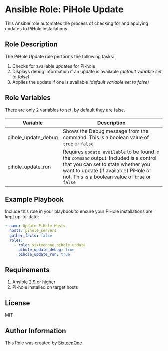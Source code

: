 # Ansible Role: PiHole Update

This Ansible role automates the process of checking for and applying updates to PiHole installations.

## Role Description

The PiHole Update role performs the following tasks:

1. Checks for available updates for Pi-hole
2. Displays debug information if an update is available _(default variable set to false)_
3. Applies the update if one is available _(default variable set to false)_


## Role Variables

There are only 2 variables to set, by default they are false.

| Variable | Description |
| --- | --- |
| pihole_update_debug | Shows the Debug message from the command. This is a boolean value of `true` or `false`
| pihole_update_run | Requires `update available` to be found in the `command` output. Included is a control that you can set to state whether you want to update (if available) PiHole or not. This is a boolean value of `true` or `false`

## Example Playbook

Include this role in your playbook to ensure your PiHole installations are kept up-to-date:

```yaml
- name: Update PiHole Hosts
  hosts: pihole_servers
  gather_facts: false
  roles:
    - role: sixteenone.pihole-update
      pihole_update_debug: true
      pihole_update_run: true
```

## Requirements
1. Ansible 2.9 or higher
2. Pi-hole installed on target hosts

## License

MIT

## Author Information

This Role was created by [SixteenOne](https://twitter.com/sixteenone)
